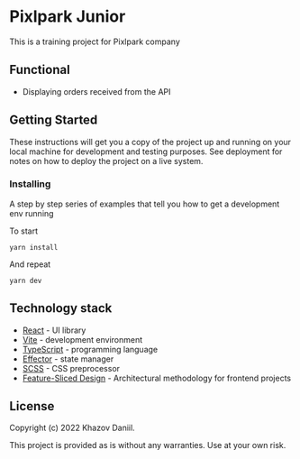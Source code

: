 # Pixlpark Junior

This is a training project for Pixlpark company

## Functional

* Displaying orders received from the API

## Getting Started

These instructions will get you a copy of the project up and running on your local machine for development and testing purposes. See deployment for notes on how to deploy the project on a live system.


### Installing

A step by step series of examples that tell you how to get a development env running

To start

```
yarn install
```

And repeat

```
yarn dev
```
## Technology stack

* [React](https://ru.reactjs.org/) - UI library
* [Vite](https://vitejs.dev/) - development environment
* [TypeScript](https://www.typescriptlang.org/) - programming language
* [Effector](https://effector.dev/) - state manager
* [SCSS](https://sass-scss.ru/) - CSS preprocessor
* [Feature-Sliced Design](https://feature-sliced.design/en/) - Architectural methodology for frontend projects

## License

Copyright (c) 2022 Khazov Daniil.

This project is provided as is without any warranties. Use at your own risk.
